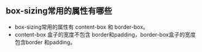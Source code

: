 ## box-sizing常用的属性有哪些

* box-sizing常用的属性有 content-box 和 border-box。
* content-box 盒子的宽度不包含 border和padding，border-box盒子的宽度包含border 和padding。